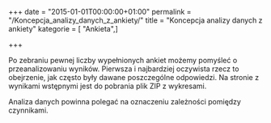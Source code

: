 +++
date = "2015-01-01T00:00:00+01:00"
permalink = "/Koncepcja_analizy_danych_z_ankiety/"
title = "Koncepcja analizy danych z ankiety"
kategorie = [ "Ankieta",]

+++

Po zebraniu pewnej liczby wypełnionych ankiet możemy pomyśleć o przeanalizowaniu wyników. Pierwsza i najbardziej oczywista rzecz to obejrzenie, jak często były dawane poszczególne odpowiedzi. Na stronie z wynikami wstępnymi jest do pobrania plik ZIP z wykresami.

Analiza danych powinna polegać na oznaczeniu zależności pomiędzy czynnikami.
